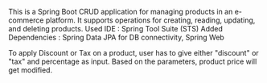 This is a Spring Boot CRUD application for managing products in an e-commerce platform. 
It supports operations for creating, reading, updating, and deleting products.
Used IDE : Spring Tool Suite (STS)
Added Dependencies : Spring Data JPA for DB connectivity, Spring Web

To apply Discount or Tax on a product, user has to give either "discount" or "tax" and percentage as input. Based on the parameters, product price will get modified. 
